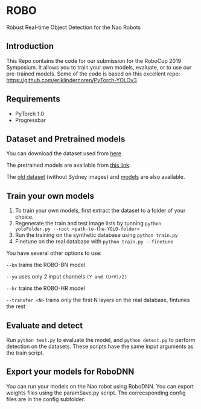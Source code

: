 # ROBO
Robust Real-time Object Detection for the Nao Robots

## Introduction
This Repo contains the code for our submission for the RoboCup 2019 Symposium. It allows you to train your own models, evaluate, or to use our pre-trained models. Some of the code is based on this excellent repo: https://github.com/eriklindernoren/PyTorch-YOLOv3

## Requirements

- PyTorch 1.0
- Progressbar

## Dataset and Pretrained models
You can download the dataset used from [here](http://3dmr.iit.bme.hu/research/robocup/Datasets/YOLO.zip).

The pretrained models are available from [this link](http://3dmr.iit.bme.hu/research/robocup/Datasets/checkpoints.zip).

The [old dataset](http://3dmr.iit.bme.hu/research/robocup/Datasets/YOLO_old.zip) (without Sydney images) and [models](http://3dmr.iit.bme.hu/research/robocup/Datasets/checkpoints_old.zip) are also available.

## Train your own models
1. To train your own models, first extract the dataset to a folder of your choice.
2. Regenerate the train and test image lists by running `python yoloFolder.py --root <path-to-the-YOLO-folder>`
3. Run the training on the synthetic database using `python train.py`
4. Finetune on the real database with `python train.py --finetune`

You have several other options to use:

`--bn` trains the ROBO-BN model

`--yu` uses only 2 input channels `(Y and (U+V)/2)`

`--hr` trains the ROBO-HR model

`--transfer <N>` trains only the first N layers on the real database, fintunes the rest

## Evaluate and detect
Run `python test.py` to evaluate the model, and `python detect.py` to perform detection on the datasets. These scripts have the same input arguments as the train script.

## Export your models for RoboDNN
You can run your models on the Nao robot using RoboDNN. You can export weights files using the paramSave.py script. The correcsponding config files are in the config subfolder.
